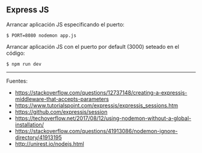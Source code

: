 ## Express JS

Arrancar aplicación JS especificando el puerto:

	$ PORT=8080 nodemon app.js

Arrancar aplicación JS con el puerto por default (3000) seteado en el código:

	$ npm run dev

---

Fuentes:

+ https://stackoverflow.com/questions/12737148/creating-a-expressjs-middleware-that-accepts-parameters
+ https://www.tutorialspoint.com/expressjs/expressjs_sessions.htm
+ https://github.com/expressjs/session
+ https://techoverflow.net/2017/08/12/using-nodemon-without-a-global-installation/
+ https://stackoverflow.com/questions/41913086/nodemon-ignore-directory/41913195
+ http://unirest.io/nodejs.html
